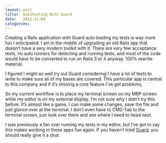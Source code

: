 ```yaml
---
layout: post
title:  Autotesting With Guard
date:   2012-11-09
categories:
---
```


Creating a Rails application with Guard auto loading my tests is way more fun I anticipated. I am in the middle of upgrading an old Rails app that doesn’t have a very modern toolkit with it. There are very few acceptance tests, no auto runners for detecting and running tests, and most of the code would have to be converted to run on Rails 3 or 4 anyway. 100% rewrite material.

I figured I might as well try out Guard considering I have a lot of tests to write to make sure all of my bases are covered. This particular app is central to this company and if it’s missing a core feature I’ve got problems.

So my current workflow is to place my terminal screen on my MBP screen while my editor is on my external display. I’m not sure why I didn’t try this before. It’s almost like a game. I can make some changes, save the file and just glance over at the terminal. I don’t even have to CMD-Tab to the terminal screen, just look over there and see where I need to head next.

I was previously a fan over running my tests in my editor, but I’ve got to say this makes working in these apps fun again. If you haven’t tried [Guard](https://github.com/guard/guard), you should really give it a shot.
